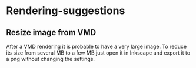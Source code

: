 # Rendering-suggestions

## Resize image from VMD

After a VMD rendering it is probable to have a very large image. To reduce its size from several MB to a few MB just open it in Inkscape and export it to a png without changing the settings.
